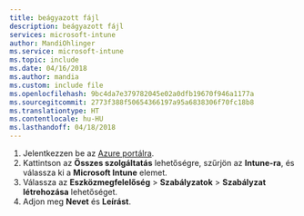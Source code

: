 ```yaml
---
title: beágyazott fájl
description: beágyazott fájl
services: microsoft-intune
author: MandiOhlinger
ms.service: microsoft-intune
ms.topic: include
ms.date: 04/16/2018
ms.author: mandia
ms.custom: include file
ms.openlocfilehash: 9bc4da7e379782045e02a0dfb19670f946a1177a
ms.sourcegitcommit: 2773f388f50654366197a95a6838306f70fc18b8
ms.translationtype: HT
ms.contentlocale: hu-HU
ms.lasthandoff: 04/18/2018
---
```

1. Jelentkezzen be az [Azure portálra](https://portal.azure.com).
2. Kattintson az **Összes szolgáltatás** lehetőségre, szűrjön az **Intune-ra**, és válassza ki a **Microsoft Intune** elemet.
3. Válassza az **Eszközmegfelelőség** > **Szabályzatok** > **Szabályzat létrehozása** lehetőséget.
4. Adjon meg **Nevet** és **Leírást**.